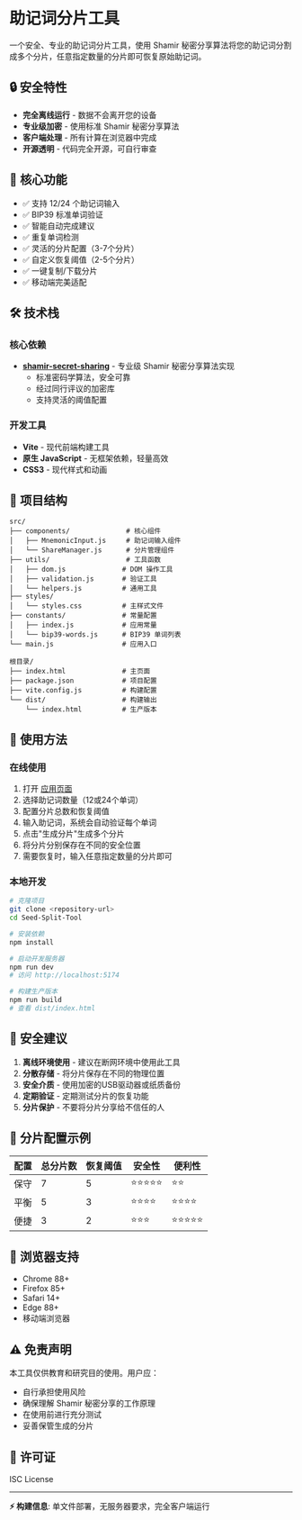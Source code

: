 # 助记词分片工具

一个安全、专业的助记词分片工具，使用 Shamir 秘密分享算法将您的助记词分割成多个分片，任意指定数量的分片即可恢复原始助记词。

## 🔒 安全特性

- **完全离线运行** - 数据不会离开您的设备
- **专业级加密** - 使用标准 Shamir 秘密分享算法
- **客户端处理** - 所有计算在浏览器中完成
- **开源透明** - 代码完全开源，可自行审查

## 🚀 核心功能

- ✅ 支持 12/24 个助记词输入
- ✅ BIP39 标准单词验证
- ✅ 智能自动完成建议
- ✅ 重复单词检测
- ✅ 灵活的分片配置（3-7个分片）
- ✅ 自定义恢复阈值（2-5个分片）
- ✅ 一键复制/下载分片
- ✅ 移动端完美适配

## 🛠️ 技术栈

### 核心依赖
- **[shamir-secret-sharing](https://www.npmjs.com/package/shamir-secret-sharing)** - 专业级 Shamir 秘密分享算法实现
  - 标准密码学算法，安全可靠
  - 经过同行评议的加密库
  - 支持灵活的阈值配置

### 开发工具
- **Vite** - 现代前端构建工具
- **原生 JavaScript** - 无框架依赖，轻量高效
- **CSS3** - 现代样式和动画

## 📁 项目结构

```
src/
├── components/              # 核心组件
│   ├── MnemonicInput.js     # 助记词输入组件
│   └── ShareManager.js      # 分片管理组件
├── utils/                   # 工具函数
│   ├── dom.js              # DOM 操作工具
│   ├── validation.js       # 验证工具
│   └── helpers.js          # 通用工具
├── styles/
│   └── styles.css          # 主样式文件
├── constants/              # 常量配置
│   ├── index.js            # 应用常量
│   └── bip39-words.js      # BIP39 单词列表
└── main.js                 # 应用入口

根目录/
├── index.html              # 主页面
├── package.json            # 项目配置
├── vite.config.js          # 构建配置
└── dist/                   # 构建输出
    └── index.html          # 生产版本
```

## 🎯 使用方法

### 在线使用
1. 打开 [应用页面](./index.html)
2. 选择助记词数量（12或24个单词）
3. 配置分片总数和恢复阈值
4. 输入助记词，系统会自动验证每个单词
5. 点击"生成分片"生成多个分片
6. 将分片分别保存在不同的安全位置
7. 需要恢复时，输入任意指定数量的分片即可

### 本地开发
```bash
# 克隆项目
git clone <repository-url>
cd Seed-Split-Tool

# 安装依赖
npm install

# 启动开发服务器
npm run dev
# 访问 http://localhost:5174

# 构建生产版本
npm run build
# 查看 dist/index.html
```

## 📱 安全建议

1. **离线环境使用** - 建议在断网环境中使用此工具
2. **分散存储** - 将分片保存在不同的物理位置
3. **安全介质** - 使用加密的USB驱动器或纸质备份
4. **定期验证** - 定期测试分片的恢复功能
5. **分片保护** - 不要将分片分享给不信任的人

## 🔧 分片配置示例

| 配置 | 总分片数 | 恢复阈值 | 安全性 | 便利性 |
|------|---------|---------|--------|--------|
| 保守 | 7       | 5       | ⭐⭐⭐⭐⭐ | ⭐⭐ |
| 平衡 | 5       | 3       | ⭐⭐⭐⭐ | ⭐⭐⭐⭐ |
| 便捷 | 3       | 2       | ⭐⭐⭐ | ⭐⭐⭐⭐⭐ |

## 🌟 浏览器支持

- Chrome 88+
- Firefox 85+
- Safari 14+
- Edge 88+
- 移动端浏览器

## ⚠️ 免责声明

本工具仅供教育和研究目的使用。用户应：
- 自行承担使用风险
- 确保理解 Shamir 秘密分享的工作原理
- 在使用前进行充分测试
- 妥善保管生成的分片

## 📄 许可证

ISC License

---

**⚡ 构建信息**: 单文件部署，无服务器要求，完全客户端运行